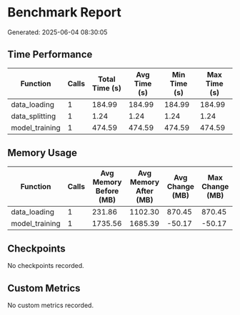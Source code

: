 # Benchmark Report

Generated: 2025-06-04 08:30:05

## Time Performance

| Function | Calls | Total Time (s) | Avg Time (s) | Min Time (s) | Max Time (s) |
|----------|-------|---------------|--------------|--------------|-------------|
| data_loading | 1 | 184.99 | 184.99 | 184.99 | 184.99 |
| data_splitting | 1 | 1.24 | 1.24 | 1.24 | 1.24 |
| model_training | 1 | 474.59 | 474.59 | 474.59 | 474.59 |

## Memory Usage

| Function | Calls | Avg Memory Before (MB) | Avg Memory After (MB) | Avg Change (MB) | Max Change (MB) |
|----------|-------|------------------------|----------------------|----------------|----------------|
| data_loading | 1 | 231.86 | 1102.30 | 870.45 | 870.45 |
| model_training | 1 | 1735.56 | 1685.39 | -50.17 | -50.17 |

## Checkpoints

No checkpoints recorded.


## Custom Metrics

No custom metrics recorded.

